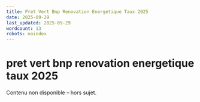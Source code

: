 ```yaml
---
title: Pret Vert Bnp Renovation Energetique Taux 2025
date: 2025-09-29
last_updated: 2025-09-29
wordcount: 13
robots: noindex
---
```


# pret vert bnp renovation energetique taux 2025

Contenu non disponible – hors sujet.